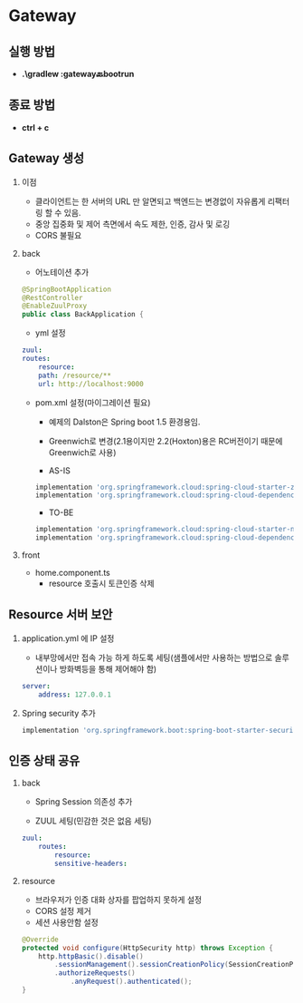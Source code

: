 # Gateway

## 실행 방법

- __.\gradlew :gateway:back:bootrun__

## 종료 방법

- __ctrl + c__

## Gateway 생성

1. 이점
    - 클라이언트는 한 서버의 URL 만 알면되고 백엔드는 변경없이 자유롭게 리팩터링 할 수 있음.
    - 중앙 집중화 및 제어 측면에서 속도 제한, 인증, 감사 및 로깅
    - CORS 불필요

2. back

    - 어노테이션 추가

    ~~~java
    @SpringBootApplication
    @RestController
    @EnableZuulProxy
    public class BackApplication {
    ~~~

    - yml 설정

    ~~~yml
    zuul:
    routes:
        resource:
        path: /resource/**
        url: http://localhost:9000
    ~~~

    - pom.xml 설정(마이그레이션 필요)

        - 예제의 Dalston은 Spring boot 1.5 환경용임.
        - Greenwich로 변경(2.1용이지만 2.2(Hoxton)용은 RC버전이기 때문에 Greenwich로 사용)

        - AS-IS

        ~~~groovy
        implementation 'org.springframework.cloud:spring-cloud-starter-zuul'
        implementation 'org.springframework.cloud:spring-cloud-dependencies:Dalston.SR4'
        ~~~

        - TO-BE

        ~~~groovy
        implementation 'org.springframework.cloud:spring-cloud-starter-netflix-zuul:2.2.1.RELEASE'
        implementation 'org.springframework.cloud:spring-cloud-dependencies:Greenwich.RELEASE'
        ~~~

3. front

    - home.component.ts
        - resource 호출시 토큰인증 삭제

## Resource 서버 보안

1. application.yml 에 IP 설정

    - 내부망에서만 접속 가능 하게 하도록 세팅(샘플에서만 사용하는 방법으로 솔루션이나 방화벽등을 통해 제어해야 함)

    ~~~yml
    server:
        address: 127.0.0.1
    ~~~

2. Spring security 추가

    ~~~groovy
    implementation 'org.springframework.boot:spring-boot-starter-security'
    ~~~

## 인증 상태 공유

1. back

    - Spring Session 의존성 추가

    - ZUUL 세팅(민감한 것은 없음 세팅)

    ~~~yml
    zuul:
        routes:
            resource:
            sensitive-headers:
    ~~~

2. resource

    - 브라우저가 인증 대화 상자를 팝업하지 못하게 설정
    - CORS 설정 제거
    - 세션 사용안함 설정

    ~~~java
    @Override
    protected void configure(HttpSecurity http) throws Exception {
        http.httpBasic().disable()
            .sessionManagement().sessionCreationPolicy(SessionCreationPolicy.NEVER).and()
            .authorizeRequests()
                .anyRequest().authenticated();
    }
    ~~~
